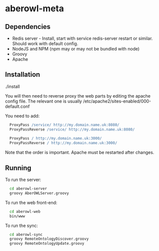 # aberowl-meta

## Dependencies

* Redis server - Install, start with service redis-server restart or similar. Should work with default config.
* NodeJS and NPM (npm may or may not be bundled with node)
* Groovy
* Apache

## Installation

./install

You will then need to reverse proxy the web parts by editing the apache config file. The relevant one is
usually /etc/apache2/sites-enabled/000-default.conf

You need to add:

```apache
  ProxyPass /service/ http://my.domain.name.uk:8080/
  ProxyPassReverse /service/ http://my.domain.name.uk:8080/
  
  ProxyPass / http://my.domain.name.uk:3000/
  ProxyPassReverse / http://my.domain.name.uk:3000/
```

Note that the order is important. Apache must be restarted after changes.

## Running

To run the server:

```bash
  cd aberowl-server
  groovy AberOWLServer.groovy
```

To run the web front-end:

```bash
  cd aberowl-web
  bin/www
```

To run the sync:

```bash
  cd aberowl-sync
  groovy RemoteOntologyDiscover.groovy
  groovy RemoteOntologyUpdate.groovy
```

